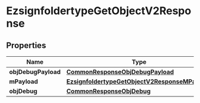 
# EzsignfoldertypeGetObjectV2Response

## Properties
Name | Type | Description | Notes
------------ | ------------- | ------------- | -------------
**objDebugPayload** | [**CommonResponseObjDebugPayload**](CommonResponseObjDebugPayload.md) |  | 
**mPayload** | [**EzsignfoldertypeGetObjectV2ResponseMPayload**](EzsignfoldertypeGetObjectV2ResponseMPayload.md) |  | 
**objDebug** | [**CommonResponseObjDebug**](CommonResponseObjDebug.md) |  |  [optional]



